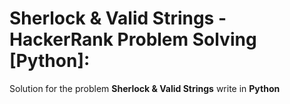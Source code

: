 # Sherlock & Valid Strings - HackerRank Problem Solving [Python]: 
Solution for the problem **Sherlock & Valid Strings** write in **Python**



